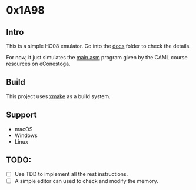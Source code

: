 # 0x1A98

## Intro
This is a simple HC08 emulator. Go into the [docs](docs) folder to check the details.

For now, it just simulates the [main.asm](docs/CodeWarrior/main.asm) program given by the CAML course resources on eConestoga.

## Build
This project uses [xmake](https://xmake.io/#/getting_started) as a build system.

## Support
- macOS
- Windows
- Linux

## TODO:
- [ ] Use TDD to implement all the rest instructions.
- [ ] A simple editor can used to check and modify the memory.